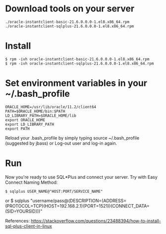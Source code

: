 # Download tools on your server
    ./oracle-instantclient-basic-21.6.0.0.0-1.el8.x86_64.rpm
    ./oracle-instantclient-sqlplus-21.6.0.0.0-1.el8.x86_64.rpm

# Install

    $ rpm -ivh oracle-instantclient-basic-21.6.0.0.0-1.el8.x86_64.rpm
    $ rpm -ivh oracle-instantclient-sqlplus-21.6.0.0.0-1.el8.x86_64.rpm

# Set environment variables in your ~/.bash_profile

    ORACLE_HOME=/usr/lib/oracle/11.2/client64
    PATH=$ORACLE_HOME/bin:$PATH
    LD_LIBRARY_PATH=$ORACLE_HOME/lib
    export ORACLE_HOME
    export LD_LIBRARY_PATH
    export PATH

Reload your .bash_profile by simply typing source ~/.bash_profile (suggested by jbass) or Log-out user and log-in again.

# Run
Now you're ready to use SQL*Plus and connect your server. Try with Easy Connect Naming Method:

    $ sqlplus USER_NAME@"HOST:PORT/SERVICE_NAME"
or
    $ sqlplus "username/pass@(DESCRIPTION=(ADDRESS=(PROTOCOL=TCP)(HOST=192.168.2.1)(PORT=1521))(CONNECT_DATA=(SID=YOURSID)))"


References: https://stackoverflow.com/questions/23488394/how-to-install-sql-plus-client-in-linux
